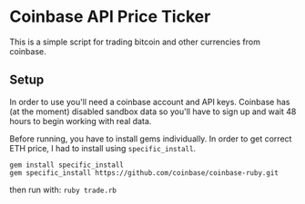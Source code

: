# Coinbase API Price Ticker

This is a simple script for trading bitcoin and other currencies from coinbase.

## Setup

In order to use you'll need a coinbase account and API keys. Coinbase has (at the moment) disabled sandbox data so you'll have to sign up and wait 48 hours to begin working with real data.

Before running, you have to install gems individually. In order to get correct ETH price, I had to install using `specific_install`.

```
gem install specific_install
gem specific_install https://github.com/coinbase/coinbase-ruby.git
```

then run with: `ruby trade.rb`
